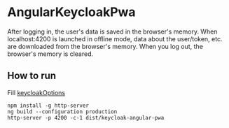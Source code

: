 # AngularKeycloakPwa
After logging in, the user's data is saved in the browser's memory.
When localhost:4200 is launched in offline mode, data about the user/token,
etc. are downloaded from the browser's memory.
When you log out, the browser's memory is cleared.
## How to run 
Fill [keycloakOptions](src%2Fenvironments%2Fenvironment.ts)
```
npm install -g http-server
ng build --configuration production
http-server -p 4200 -c-1 dist/keycloak-angular-pwa
```
